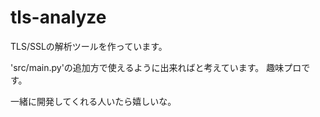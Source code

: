 # tls-analyze

TLS/SSLの解析ツールを作っています。

'src/main.py'の追加方で使えるように出来ればと考えています。
趣味プロです。

一緒に開発してくれる人いたら嬉しいな。
